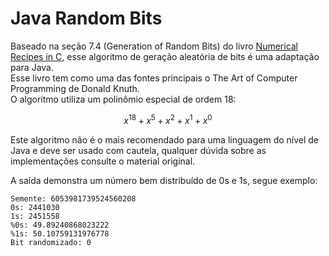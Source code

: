 # Java Random Bits


 Baseado na seção 7.4 (Generation of Random Bits) do livro [Numerical Recipes in C](https://www.amazon.com.br/Numerical-Recipes-book-set-Scientific/dp/0521431085), esse algoritmo de geração aleatória de bits é uma adaptação para Java.<br>
 Esse livro tem como uma das fontes principais o The Art of Computer Programming de Donald Knuth.<br>
 O algoritmo utiliza um polinômio especial de ordem 18:
 
 ```math
x^18 + x^5 + x^2 + x^1 + x^0
```

Este algoritmo não é o mais recomendado para uma linguagem do nível de Java e deve ser usado com cautela, qualquer dúvida sobre as implementações consulte o material original.



A saída demonstra um número bem distribuído de 0s e 1s, segue exemplo:

```
Semente: 6053981739524560208
0s: 2441030
1s: 2451558
%0s: 49.89240868023222
%1s: 50.10759131976778
Bit randomizado: 0
```
 

